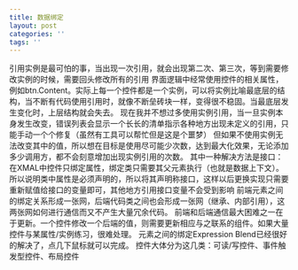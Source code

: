```yaml
---
title: 数据绑定
layout: post
categories: ''
tags: ''
---
```

引用实例是最可怕的事，当出现一次引用，就会出现第二次、第三次，等到需要修改实例的时候，需要回头修改所有的引用
    界面逻辑中经常使用控件的相关属性，例如btn.Content。实际上每一个控件都是一个实例，可以将实例比喻最底层的结构，当不断有代码使用引用时，就像不断垒砖块一样，变得很不稳固。当最底层发生变化时，上层结构就会失去。
    现在我并不想过多使用实例引用，当一旦实例本身发生改变，错误列表会显示一个长长的清单指示各种地方出现未定义的引用，只能手动一个个修复（虽然有工具可以帮忙但是这是个噩梦）
    但如果不使用实例无法改变其中的值，所以想在目标是使用尽可能少次数，达到最大化效果，无论添加多少调用方，都不会刻意增加出现实例引用的次数。
    其中一种解决方法是接口：在XMAL中控件只绑定属性，绑定类只需要其父元素执行（也就是数据上下文）。所以说明类中属性是必须声明的，所以将其声明称接口，这样以后更换实现只需要重新赋值给接口的变量即可，其他地方引用接口变量不会受到影响
    前端元素之间的绑定关系形成一张网，后端代码类之间也会形成一张网（继承、内部引用），这两张网如何进行通信而又不产生大量冗余代码。
    前端和后端通信最大困难之一在于更新。一个控件修改一个后端的值，则需要更新相应与之联系的组件。如果大量控件与某属性/实例练习，很难处理。
    元素之间的绑定Expression Blend已经很好的解决了，点几下鼠标就可以完成。
    控件大体分为这几类：可读/写控件、事件触发型控件、布局控件